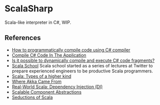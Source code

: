 # ScalaSharp

Scala-like interpreter in C#, WIP.

## References

- [How to programmatically compile code using C# compiler](http://support.microsoft.com/kb/304655)
- [Compile C# Code In The Application](http://stackoverflow.com/questions/7944036/compile-c-sharp-code-in-the-application)
- [Is it possible to dynamically compile and execute C# code fragments?](http://stackoverflow.com/questions/826398/is-it-possible-to-dynamically-compile-and-execute-c-sharp-code-fragments)
- [Scala School](http://twitter.github.io/scala_school/) Scala school started as a series of lectures at Twitter to prepare experienced engineers to be productive Scala programmers. 
- [Scala: Types of a higher kind](http://blogs.atlassian.com/2013/09/scala-types-of-a-higher-kind/)
- [Where Akka Came From](http://letitcrash.com/post/40599293211/where-akka-came-from)
- [Real-World Scala: Dependency Injection (DI)](http://jonasboner.com/2008/10/06/real-world-scala-dependency-injection-di/)
- [Scalable Component Abstractions](http://lampwww.epfl.ch/~odersky/papers/ScalableComponent.pdf)
- [Seductions of Scala](http://polyglotprogramming.com/papers/SeductionsOfScala.pdf)

